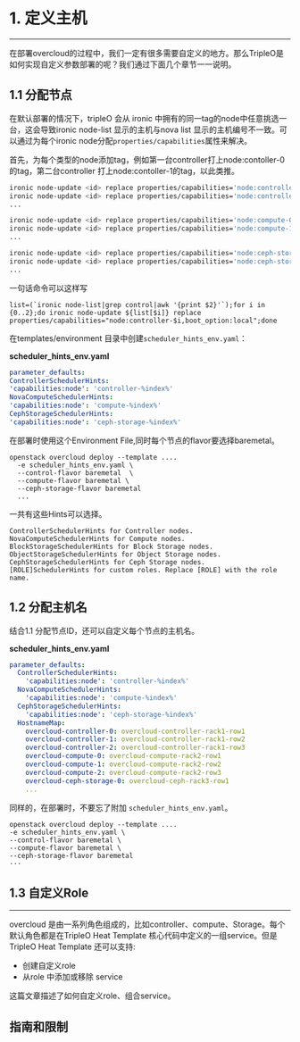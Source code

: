 # 1. 定义主机

---

在部署overcloud的过程中，我们一定有很多需要自定义的地方。那么TripleO是如何实现自定义参数部署的呢？我们通过下面几个章节一一说明。

## 1.1 分配节点

在默认部署的情况下，tripleO 会从 ironic 中拥有的同一tag的node中任意挑选一台，这会导致ironic node-list 显示的主机与nova list 显示的主机编号不一致。可以通过为每个ironic node分配`properties/capabilities`属性来解决。

首先，为每个类型的node添加tag，例如第一台controller打上node:contoller-0 的tag，第二台controller 打上node:contoller-1的tag，以此类推。

```bash
ironic node-update <id> replace properties/capabilities='node:controller-0,boot_option:local'
ironic node-update <id> replace properties/capabilities='node:controller-1,boot_option:local'
...

ironic node-update <id> replace properties/capabilities='node:compute-0,boot_option:local'
ironic node-update <id> replace properties/capabilities='node:compute-1,boot_option:local'
...

ironic node-update <id> replace properties/capabilities='node:ceph-storage-0,boot_option:local'
ironic node-update <id> replace properties/capabilities='node:ceph-storage-1,boot_option:local'
...
```

一句话命令可以这样写

    list=(`ironic node-list|grep control|awk '{print $2}'`);for i in {0..2};do ironic node-update ${list[$i]} replace properties/capabilities="node:controller-$i,boot_option:local";done

在templates/environment 目录中创建`scheduler_hints_env.yaml`：

**scheduler\_hints\_env.yaml**

```yaml
parameter_defaults:
ControllerSchedulerHints:
'capabilities:node': 'controller-%index%'
NovaComputeSchedulerHints:
'capabilities:node': 'compute-%index%'
CephStorageSchedulerHints:
'capabilities:node': 'ceph-storage-%index%'
```

在部署时使用这个Environment File,同时每个节点的flavor要选择baremetal。

```vim
openstack overcloud deploy --template ....
  -e scheduler_hints_env.yaml \
  --control-flavor baremetal  \
  --compute-flavor baremetal \
  --ceph-storage-flavor baremetal
  ...
```

一共有这些Hints可以选择。

```
ControllerSchedulerHints for Controller nodes.
NovaComputeSchedulerHints for Compute nodes.
BlockStorageSchedulerHints for Block Storage nodes.
ObjectStorageSchedulerHints for Object Storage nodes.
CephStorageSchedulerHints for Ceph Storage nodes.
[ROLE]SchedulerHints for custom roles. Replace [ROLE] with the role name.
```

## 1.2 分配主机名

结合1.1 分配节点ID，还可以自定义每个节点的主机名。

**scheduler\_hints\_env.yaml**

```yaml
parameter_defaults:
  ControllerSchedulerHints:
    'capabilities:node': 'controller-%index%'
  NovaComputeSchedulerHints:
    'capabilities:node': 'compute-%index%'
  CephStorageSchedulerHints:
    'capabilities:node': 'ceph-storage-%index%'
  HostnameMap:
    overcloud-controller-0: overcloud-controller-rack1-row1
    overcloud-controller-1: overcloud-controller-rack1-row2
    overcloud-controller-2: overcloud-controller-rack1-row3
    overcloud-compute-0: overcloud-compute-rack2-row1
    overcloud-compute-1: overcloud-compute-rack2-row2
    overcloud-compute-2: overcloud-compute-rack2-row3
    overcloud-ceph-storage-0: overcloud-ceph-rack3-row1
    ...
```

同样的，在部署时，不要忘了附加 `scheduler_hints_env.yaml`。

```vim
openstack overcloud deploy --template ....
-e scheduler_hints_env.yaml \
--control-flavor baremetal \
--compute-flavor baremetal \
--ceph-storage-flavor baremetal
···
```

## 1.3 自定义Role

---

overcloud 是由一系列角色组成的，比如controller、compute、Storage。每个默认角色都是在TripleO Heat Template 核心代码中定义的一组service。但是 TripleO Heat Template 还可以支持:
- 创建自定义role
- 从role 中添加或移除 service

这篇文章描述了如何自定义role、组合service。

## 指南和限制







